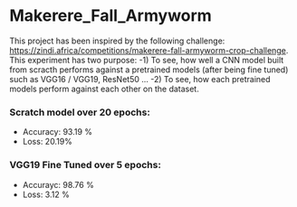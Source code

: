 # Makerere_Fall_Armyworm
This project has been inspired by the following challenge: https://zindi.africa/competitions/makerere-fall-armyworm-crop-challenge. This experiment has two purpose:
  -1) To see, how well a CNN model built from scracth performs against a pretrained models (after being fine tuned) such as VGG16 / VGG19, ResNet50 ...
  -2) To see, how each pretrained models perform against each other on the dataset.
  

### Scratch model over 20 epochs:
  - Accuracy: 93.19 %
  - Loss: 20.19%

### VGG19 Fine Tuned over 5 epochs:
  - Accurayc: 98.76 %
  - Loss: 3.12 %



